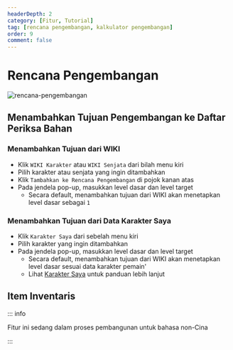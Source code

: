 ```yaml
---
headerDepth: 2
category: [Fitur, Tutorial]
tag: [rencana pengembangan, kalkulator pengembangan]
order: 9
comment: false
---
```


# Rencana Pengembangan

![rencana-pengembangan](https://img.alicdn.com/imgextra/i1/1797064093/O1CN01CDsjcb1g6dyB7M0EW_!!1797064093.png_.webp)

## Menambahkan Tujuan Pengembangan ke Daftar Periksa Bahan

### Menambahkan Tujuan dari WIKI

- Klik `WIKI Karakter` atau `WIKI Senjata` dari bilah menu kiri
- Pilih karakter atau senjata yang ingin ditambahkan
- Klik `Tambahkan ke Rencana Pengembangan` di pojok kanan atas
- Pada jendela pop-up, masukkan level dasar dan level target
  - Secara default, menambahkan tujuan dari WIKI akan menetapkan level dasar sebagai `1`

### Menambahkan Tujuan dari Data Karakter Saya

- Klik `Karakter Saya` dari sebelah menu kiri
- Pilih karakter yang ingin ditambahkan
- Pada jendela pop-up, masukkan level dasar dan level target
  - Secara default, menambahkan tujuan dari WIKI akan menetapkan level dasar sesuai data karakter pemain'
  - Lihat [Karakter Saya](character-data.md#sync-character-data) untuk panduan lebih lanjut

## Item Inventaris

::: info

Fitur ini sedang dalam proses pembangunan untuk bahasa non-Cina

:::
